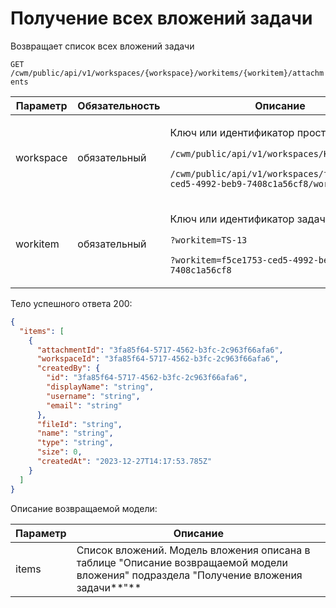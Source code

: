 # Получение всех вложений задачи

Возвращает список всех вложений задачи

`GET /cwm/public/api/v1/workspaces/{workspace}/workitems/{workitem}/attachments`

| Параметр  | Обязательность | Описание                                                                                                                                                                                                  |
| --------- | -------------- | --------------------------------------------------------------------------------------------------------------------------------------------------------------------------------------------------------- |
| workspace | обязательный   | <p>Ключ или идентификатор пространства</p><p><code>/cwm/public/api/v1/workspaces/KEY/workitems</code></p><p><code>/cwm/public/api/v1/workspaces/f5ce1753-ced5-4992-beb9-7408c1a56cf8/workitems</code></p> |
| workitem  | обязательный   | <p>Ключ или идентификатор задачи</p><p><code>?workitem=TS-13</code></p><p><code>?workitem=f5ce1753-ced5-4992-beb9-7408c1a56cf8</code></p>                                                                 |

Тело успешного ответа 200:

```json
{
  "items": [
    {
      "attachmentId": "3fa85f64-5717-4562-b3fc-2c963f66afa6",
      "workspaceId": "3fa85f64-5717-4562-b3fc-2c963f66afa6",
      "createdBy": {
        "id": "3fa85f64-5717-4562-b3fc-2c963f66afa6",
        "displayName": "string",
        "username": "string",
        "email": "string"
      },
      "fileId": "string",
      "name": "string",
      "type": "string",
      "size": 0,
      "createdAt": "2023-12-27T14:17:53.785Z"
    }
  ]
}
```

Описание возвращаемой модели:

| Параметр | Описание                                                                                                                              |
| -------- | ------------------------------------------------------------------------------------------------------------------------------------- |
| items    | Список вложений. Модель вложения описана в таблице "Описание возвращаемой модели вложения" подраздела "Получение вложения задачи**"** |
